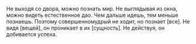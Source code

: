 Не выходя со двора, можно познать мир. Не выглядывая из окна, можно видеть естественное дао. Чем дальше идешь, тем меньше познаешь. Поэтому совершенномудрый не ходит, но познает [все]. Не видя [вещей], он проникает в их [сущность]. Не действуя, он добивается успеха.